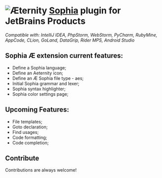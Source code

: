# ![Æternity](https://dev.aepps.com/assets/images/logo.svg "Sophia Æternity") [Sophia](https://dev.aepps.com/) plugin for JetBrains Products

*Compatible with: IntelliJ IDEA, PhpStorm, WebStorm, PyCharm, RubyMine, AppCode, CLion, GoLand, DataGrip, Rider MPS, Android Studio*

## Sophia Æ extension current features:

- Define a Sophia language;
- Define an Aeternity icon;
- Define an Æ Sophia file type - aes;
- Initial Sophia grammar and lexer;
- Sophia syntax highlighter;
- Sophia color settings page;

## Upcoming Features: 

- File templates;
- Goto declaration;
- Find usages;
- Code formatting;
- Code completion;

## Contribute

Contributions are always welcome!
